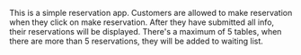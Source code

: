 This is a simple reservation app.
Customers are allowed to make reservation when they click on make reservation. After they have submitted all info, their reservations will be displayed.
There's a maximum of 5 tables, when there are more than 5 reservations, they will be added to waiting list.